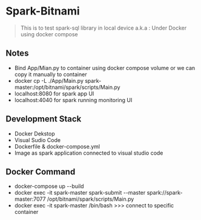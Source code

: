 # Spark-Bitnami

> This is to test spark-sql library in local device a.k.a : Under Docker using docker compose

## Notes

- Bind App/Mian.py to container using docker compose volume or we can copy it manually to container
- docker cp -L ./App/Main.py spark-master:/opt/bitnami/spark/scripts/Main.py
- localhost:8080 for spark app UI
- localhost:4040 for spark running monitoring UI

## Development Stack

- Docker Dekstop
- Visual Sudio Code
- Dockerfile & docker-compose.yml
- Image as spark application connected to visual studio code

## Docker Command

- docker-compose up --build
- docker exec -it spark-master spark-submit --master spark://spark-master:7077 /opt/bitnami/spark/scripts/Main.py
- docker exec -it spark-master /bin/bash >>> connect to specific container